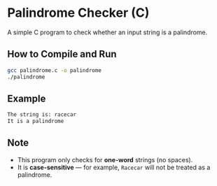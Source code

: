 # Palindrome Checker (C)

A simple C program to check whether an input string is a palindrome.

## How to Compile and Run

```bash
gcc palindrome.c -o palindrome
./palindrome
```

## Example
```bash
The string is: racecar
It is a palindrome
```
## Note
- This program only checks for **one-word** strings (no spaces).
- It is **case-sensitive** — for example, `Racecar` will not be treated as a palindrome.
